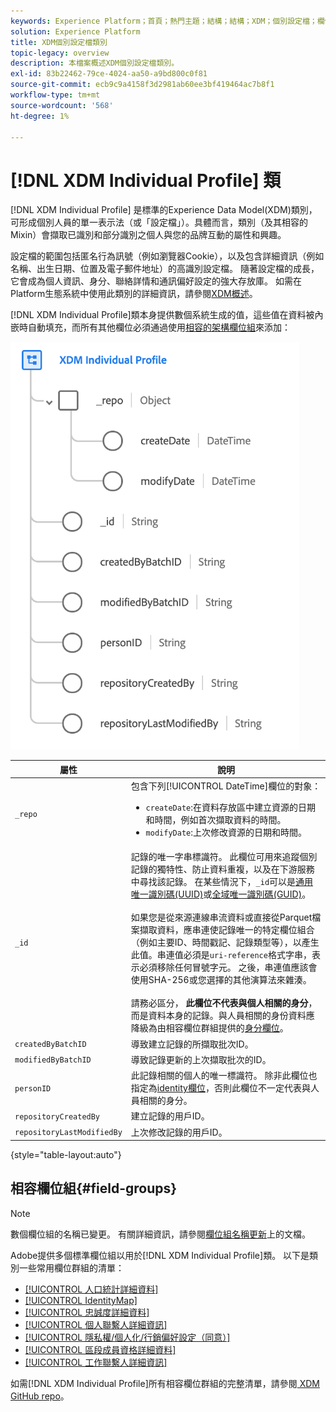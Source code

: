 ```yaml
---
keywords: Experience Platform；首頁；熱門主題；結構；結構；XDM；個別設定檔；欄位；結構；結構；身分對應；身分對應；結構設計；對應；聯合結構；聯合
solution: Experience Platform
title: XDM個別設定檔類別
topic-legacy: overview
description: 本檔案概述XDM個別設定檔類別。
exl-id: 83b22462-79ce-4024-aa50-a9bd800c0f81
source-git-commit: ecb9c9a4158f3d2981ab60ee3bf419464ac7b8f1
workflow-type: tm+mt
source-wordcount: '568'
ht-degree: 1%

---
```


# [!DNL XDM Individual Profile] 類

[!DNL XDM Individual Profile] 是標準的Experience Data Model(XDM)類別，可形成個別人員的單一表示法（或「設定檔」）。具體而言，類別（及其相容的Mixin）會擷取已識別和部分識別之個人與您的品牌互動的屬性和興趣。

設定檔的範圍包括匿名行為訊號（例如瀏覽器Cookie），以及包含詳細資訊（例如名稱、出生日期、位置及電子郵件地址）的高識別設定檔。 隨著設定檔的成長，它會成為個人資訊、身分、聯絡詳情和通訊偏好設定的強大存放庫。 如需在Platform生態系統中使用此類別的詳細資訊，請參閱[XDM概述](../home.md#data-behaviors)。

[!DNL XDM Individual Profile]類本身提供數個系統生成的值，這些值在資料被內嵌時自動填充，而所有其他欄位必須通過使用[相容的架構欄位組](#field-groups)來添加：

![](../images/classes/individual-profile.png)

| 屬性 | 說明 |
| --- | --- |
| `_repo` | 包含下列[!UICONTROL DateTime]欄位的對象： <ul><li>`createDate`:在資料存放區中建立資源的日期和時間，例如首次擷取資料的時間。</li><li>`modifyDate`:上次修改資源的日期和時間。</li></ul> |
| `_id` | 記錄的唯一字串標識符。 此欄位可用來追蹤個別記錄的獨特性、防止資料重複，以及在下游服務中尋找該記錄。 在某些情況下，`_id`可以是[通用唯一識別碼(UUID)](https://tools.ietf.org/html/rfc4122)或[全域唯一識別碼(GUID)](https://docs.microsoft.com/en-us/dotnet/api/system.guid?view=net-5.0)。<br><br>如果您是從來源連線串流資料或直接從Parquet檔案擷取資料，應串連使記錄唯一的特定欄位組合（例如主要ID、時間戳記、記錄類型等），以產生此值。串連值必須是`uri-reference`格式字串，表示必須移除任何冒號字元。 之後，串連值應該會使用SHA-256或您選擇的其他演算法來雜湊。<br><br>請務必區分， **此欄位不代表與個人相關的身分**，而是資料本身的記錄。與人員相關的身份資料應降級為由相容欄位群組提供的[身分欄位](../schema/composition.md#identity)。 |
| `createdByBatchID` | 導致建立記錄的所擷取批次ID。 |
| `modifiedByBatchID` | 導致記錄更新的上次擷取批次的ID。 |
| `personID` | 此記錄相關的個人的唯一標識符。 除非此欄位也指定為[identity欄位](../schema/composition.md#identity)，否則此欄位不一定代表與人員相關的身分。 |
| `repositoryCreatedBy` | 建立記錄的用戶ID。 |
| `repositoryLastModifiedBy` | 上次修改記錄的用戶ID。 |

{style=&quot;table-layout:auto&quot;}

## 相容欄位組{#field-groups}

>[!NOTE]
>
>數個欄位組的名稱已變更。 有關詳細資訊，請參閱[欄位組名稱更新](../field-groups/name-updates.md)上的文檔。

Adobe提供多個標準欄位組以用於[!DNL XDM Individual Profile]類。 以下是類別一些常用欄位群組的清單：

* [[!UICONTROL 人口統計詳細資料]](../field-groups/profile/demographic-details.md)
* [[!UICONTROL IdentityMap]](../field-groups/profile/identitymap.md)
* [[!UICONTROL 忠誠度詳細資料]](../field-groups/profile/loyalty-details.md)
* [[!UICONTROL 個人聯繫人詳細資訊]](../field-groups/profile/personal-contact-details.md)
* [[!UICONTROL 隱私權/個人化/行銷偏好設定（同意）]](../field-groups/profile/consents.md)
* [[!UICONTROL 區段成員資格詳細資料]](../field-groups/profile/segmentation.md)
* [[!UICONTROL 工作聯繫人詳細資訊]](../field-groups/profile/work-contact-details.md)

如需[!DNL XDM Individual Profile]所有相容欄位群組的完整清單，請參閱[ XDM GitHub repo](https://github.com/adobe/xdm/tree/master/components/mixins/profile)。
